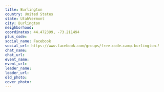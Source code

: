 ```yaml
---
title: Burlington
country: United States
state: UtahVermont
city: Burlington
neighborhood: 
coordinates: 44.472399, -73.211494
plus_code:
social_name: Facebook
social_url: https://www.facebook.com/groups/free.code.camp.burlington.VT
chat_name:
chat_url:
event_name:
event_url:
leader_name:
leader_url:
old_photo: 
cover_photo:
---
```


